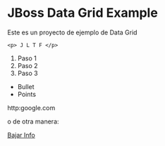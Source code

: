 JBoss Data Grid Example
=======================

Este es un proyecto de ejemplo de Data Grid

```
<p> J L T F </p>
```

1. Paso 1
2. Paso 2
3. Paso 3

* Bullet
* Points

http:google.com 

o de otra manera: 

[Bajar Info](http:google.com)
